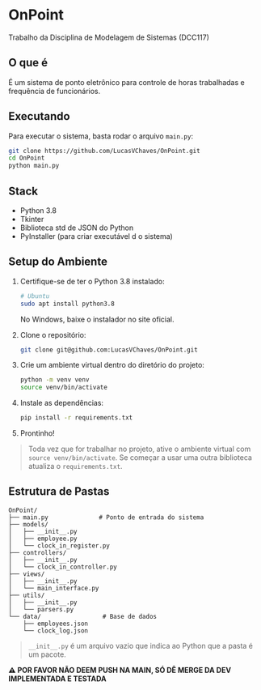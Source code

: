 # OnPoint

Trabalho da Disciplina de Modelagem de Sistemas (DCC117)

## O que é

É um sistema de ponto eletrônico para controle de horas trabalhadas e frequência de funcionários.

## Executando

Para executar o sistema, basta rodar o arquivo `main.py`:

```bash
git clone https://github.com/LucasVChaves/OnPoint.git
cd OnPoint
python main.py
```

## Stack

- Python 3.8
- Tkinter
- Biblioteca std de JSON do Python
- PyInstaller (para criar executável d o sistema)

## Setup do Ambiente

1. Certifique-se de ter o Python 3.8 instalado:

    ```bash
    # Ubuntu
    sudo apt install python3.8
    ```

    No Windows, baixe o instalador no site oficial.

2. Clone o repositório:

    ```bash
    git clone git@github.com:LucasVChaves/OnPoint.git
    ```

3. Crie um ambiente virtual dentro do diretório do projeto:

    ```bash
    python -m venv venv
    source venv/bin/activate
    ```

4. Instale as dependências:

    ```bash
    pip install -r requirements.txt
    ```

5. Prontinho!

> Toda vez que for trabalhar no projeto, ative o ambiente virtual com `source venv/bin/activate`.
> Se começar a usar uma outra biblioteca atualiza o `requirements.txt`.

## Estrutura de Pastas

```text
OnPoint/
├── main.py              # Ponto de entrada do sistema
├── models/
│   ├── __init__.py
│   ├── employee.py
│   └── clock_in_register.py
├── controllers/
│   ├── __init__.py
│   └── clock_in_controller.py
├── views/
│   ├── __init__.py
│   └── main_interface.py
├── utils/
│   ├── __init__.py
│   └── parsers.py
└── data/                 # Base de dados
    ├── employees.json
    └── clock_log.json
```

> `__init__.py` é um arquivo vazio que indica ao Python que a pasta é um pacote.

**⚠️ POR FAVOR NÃO DEEM PUSH NA MAIN, SÓ DÊ MERGE DA DEV IMPLEMENTADA E TESTADA**
